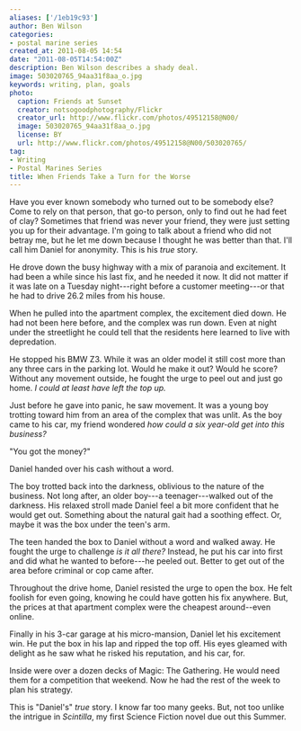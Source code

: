 ```yaml
---
aliases: ['/1eb19c93']
author: Ben Wilson
categories:
- postal marine series
created_at: 2011-08-05 14:54
date: "2011-08-05T14:54:00Z"
description: Ben Wilson describes a shady deal.
image: 503020765_94aa31f8aa_o.jpg
keywords: writing, plan, goals
photo:
  caption: Friends at Sunset
  creator: notsogoodphotography/Flickr
  creator_url: http://www.flickr.com/photos/49512158@N00/
  image: 503020765_94aa31f8aa_o.jpg
  license: BY
  url: http://www.flickr.com/photos/49512158@N00/503020765/
tag:
- Writing
- Postal Marines Series
title: When Friends Take a Turn for the Worse
---
```


Have you ever known somebody who turned out to be somebody else? Come to rely on that person, that go-to person, only to find out he had feet of clay? Sometimes that friend was never your friend, they were just setting you up for their advantage. I'm going to talk about a friend who did not betray me, but he let me down because I thought he was better than that. I'll call him Daniel for anonymity. This is his *true* story.

<!--more-->

He drove down the busy highway with a mix of paranoia and excitement. It had been a while since his last fix, and he needed it now. It did not matter if it was late on a Tuesday night---right before a customer meeting---or that he had to drive 26.2 miles from his house.

When he pulled into the apartment complex, the excitement died down. He had not been here before, and the complex was run down. Even at night under the streetlight he could tell that the residents here learned to live with depredation.

He stopped  his BMW Z3. While it was an older model it still cost more than any three cars in the parking lot. Would he make it out? Would he score? Without any movement outside, he fought the urge to peel out and just go home. *I could at least have left the top up.*

Just before he gave into panic, he saw movement. It was a young boy trotting toward him from an area of the complex that was unlit. As the boy came to his car, my friend wondered *how could a six year-old get into this business?*

"You got the money?"

Daniel handed over his cash without a word.

The boy trotted back into the darkness, oblivious to the nature of the business. Not long after, an older boy---a teenager---walked out of the darkness. His relaxed stroll made Daniel feel a bit more confident that he would get out. Something about the natural gait had a soothing effect. Or, maybe it was the box under the teen's arm.

The teen handed the box to Daniel without a word and walked away. He fought the urge to challenge *is it all there?* Instead, he put his car into first and did what he wanted to before---he peeled out. Better to get out of the area before criminal or cop came after.

Throughout the drive home, Daniel resisted the urge to open the box. He felt foolish for even going, knowing he could have gotten his fix anywhere. But, the prices at that apartment complex were the cheapest around--even online.

Finally in his 3-car garage at his micro-mansion, Daniel let his excitement win. He put the box in his lap and ripped the top off. His eyes gleamed with delight as he saw what he risked his reputation, and his car, for.

Inside were over a dozen decks of Magic: The Gathering. He would need them for a competition that weekend. Now he had the rest of the week to plan his strategy.

This is "Daniel's" *true* story. I know far too many geeks. But, not too unlike the intrigue in *Scintilla*, my first Science Fiction novel due out this Summer.
